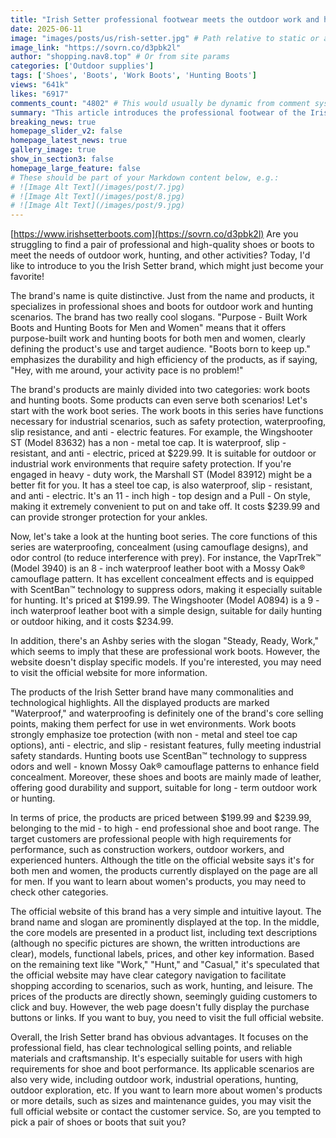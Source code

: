 ```yaml
---
title: "Irish Setter professional footwear meets the outdoor work and hunting needs. Mid - to high - end pricing is waiting for your selection."
date: 2025-06-11
image: "images/posts/us/rish-setter.jpg" # Path relative to static or assets
image_link: "https://sovrn.co/d3pbk2l"
author: "shopping.nav8.top" # Or from site params
categories: ['Outdoor supplies']
tags: ['Shoes', 'Boots', 'Work Boots', 'Hunting Boots']
views: "641k"
likes: "6917"
comments_count: "4802" # This would usually be dynamic from comment system
summary: "This article introduces the professional footwear of the Irish Setter brand. The products are divided into work boots and hunting boots, which have functions such as safety protection and waterproofing, and utilize technologies like ScentBan™. The price ranges from $199.99 to $239.99, making them suitable for outdoor workers and hunting enthusiasts. The official website has a simple layout and prominent advantages. You can visit the official website for more information."
breaking_news: true   
homepage_slider_v2: false  
homepage_latest_news: true  
gallery_image: true  
show_in_section3: false
homepage_large_feature: false
# These should be part of your Markdown content below, e.g.:
# ![Image Alt Text](/images/post/7.jpg)
# ![Image Alt Text](/images/post/8.jpg)
# ![Image Alt Text](/images/post/9.jpg)
---
```

[https://www.irishsetterboots.com](https://sovrn.co/d3pbk2l)
Are you struggling to find a pair of professional and high-quality shoes or boots to meet the needs of outdoor work, hunting, and other activities? Today, I'd like to introduce to you the Irish Setter brand, which might just become your favorite!

The brand's name is quite distinctive. Just from the name and products, it specializes in professional shoes and boots for outdoor work and hunting scenarios. The brand has two really cool slogans. "Purpose - Built Work Boots and Hunting Boots for Men and Women" means that it offers purpose-built work and hunting boots for both men and women, clearly defining the product's use and target audience. "Boots born to keep up." emphasizes the durability and high efficiency of the products, as if saying, "Hey, with me around, your activity pace is no problem!"

The brand's products are mainly divided into two categories: work boots and hunting boots. Some products can even serve both scenarios! Let's start with the work boot series. The work boots in this series have functions necessary for industrial scenarios, such as safety protection, waterproofing, slip resistance, and anti - electric features. For example, the Wingshooter ST (Model 83632) has a non - metal toe cap. It is waterproof, slip - resistant, and anti - electric, priced at $229.99. It is suitable for outdoor or industrial work environments that require safety protection. If you're engaged in heavy - duty work, the Marshall ST (Model 83912) might be a better fit for you. It has a steel toe cap, is also waterproof, slip - resistant, and anti - electric. It's an 11 - inch high - top design and a Pull - On style, making it extremely convenient to put on and take off. It costs $239.99 and can provide stronger protection for your ankles.

Now, let's take a look at the hunting boot series. The core functions of this series are waterproofing, concealment (using camouflage designs), and odor control (to reduce interference with prey). For instance, the VaprTrek™ (Model 3940) is an 8 - inch waterproof leather boot with a Mossy Oak® camouflage pattern. It has excellent concealment effects and is equipped with ScentBan™ technology to suppress odors, making it especially suitable for hunting. It's priced at $199.99. The Wingshooter (Model A0894) is a 9 - inch waterproof leather boot with a simple design, suitable for daily hunting or outdoor hiking, and it costs $234.99.

In addition, there's an Ashby series with the slogan "Steady, Ready, Work," which seems to imply that these are professional work boots. However, the website doesn't display specific models. If you're interested, you may need to visit the official website for more information.

The products of the Irish Setter brand have many commonalities and technological highlights. All the displayed products are marked "Waterproof," and waterproofing is definitely one of the brand's core selling points, making them perfect for use in wet environments. Work boots strongly emphasize toe protection (with non - metal and steel toe cap options), anti - electric, and slip - resistant features, fully meeting industrial safety standards. Hunting boots use ScentBan™ technology to suppress odors and well - known Mossy Oak® camouflage patterns to enhance field concealment. Moreover, these shoes and boots are mainly made of leather, offering good durability and support, suitable for long - term outdoor work or hunting.

In terms of price, the products are priced between $199.99 and $239.99, belonging to the mid - to high - end professional shoe and boot range. The target customers are professional people with high requirements for performance, such as construction workers, outdoor workers, and experienced hunters. Although the title on the official website says it's for both men and women, the products currently displayed on the page are all for men. If you want to learn about women's products, you may need to check other categories.

The official website of this brand has a very simple and intuitive layout. The brand name and slogan are prominently displayed at the top. In the middle, the core models are presented in a product list, including text descriptions (although no specific pictures are shown, the written introductions are clear), models, functional labels, prices, and other key information. Based on the remaining text like "Work," "Hunt," and "Casual," it's speculated that the official website may have clear category navigation to facilitate shopping according to scenarios, such as work, hunting, and leisure. The prices of the products are directly shown, seemingly guiding customers to click and buy. However, the web page doesn't fully display the purchase buttons or links. If you want to buy, you need to visit the full official website.

Overall, the Irish Setter brand has obvious advantages. It focuses on the professional field, has clear technological selling points, and reliable materials and craftsmanship. It's especially suitable for users with high requirements for shoe and boot performance. Its applicable scenarios are also very wide, including outdoor work, industrial operations, hunting, outdoor exploration, etc. If you want to learn more about women's products or more details, such as sizes and maintenance guides, you may visit the full official website or contact the customer service. So, are you tempted to pick a pair of shoes or boots that suit you? 
